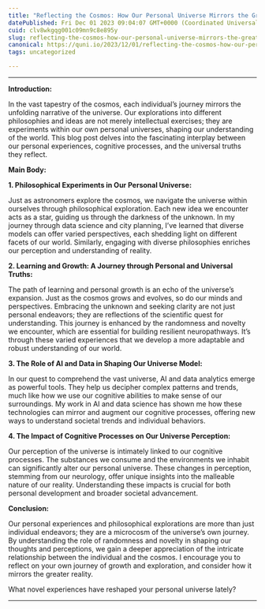 ```yaml
---
title: "Reflecting the Cosmos: How Our Personal Universe Mirrors the Greater Reality"
datePublished: Fri Dec 01 2023 09:04:07 GMT+0000 (Coordinated Universal Time)
cuid: clv8wkgqg001c09mn9c8e895y
slug: reflecting-the-cosmos-how-our-personal-universe-mirrors-the-greater-reality
canonical: https://quni.io/2023/12/01/reflecting-the-cosmos-how-our-personal-universe-mirrors-the-greater-reality/
tags: uncategorized

---
```


* * *

**Introduction:**

In the vast tapestry of the cosmos, each individual’s journey mirrors the unfolding narrative of the universe. Our explorations into different philosophies and ideas are not merely intellectual exercises; they are experiments within our own personal universes, shaping our understanding of the world. This blog post delves into the fascinating interplay between our personal experiences, cognitive processes, and the universal truths they reflect.

**Main Body:**

**1\. Philosophical Experiments in Our Personal Universe:**

Just as astronomers explore the cosmos, we navigate the universe within ourselves through philosophical exploration. Each new idea we encounter acts as a star, guiding us through the darkness of the unknown. In my journey through data science and city planning, I’ve learned that diverse models can offer varied perspectives, each shedding light on different facets of our world. Similarly, engaging with diverse philosophies enriches our perception and understanding of reality.

**2\. Learning and Growth: A Journey through Personal and Universal Truths:**

The path of learning and personal growth is an echo of the universe’s expansion. Just as the cosmos grows and evolves, so do our minds and perspectives. Embracing the unknown and seeking clarity are not just personal endeavors; they are reflections of the scientific quest for understanding. This journey is enhanced by the randomness and novelty we encounter, which are essential for building resilient neuropathways. It’s through these varied experiences that we develop a more adaptable and robust understanding of our world.

**3\. The Role of AI and Data in Shaping Our Universe Model:**

In our quest to comprehend the vast universe, AI and data analytics emerge as powerful tools. They help us decipher complex patterns and trends, much like how we use our cognitive abilities to make sense of our surroundings. My work in AI and data science has shown me how these technologies can mirror and augment our cognitive processes, offering new ways to understand societal trends and individual behaviors.

**4\. The Impact of Cognitive Processes on Our Universe Perception:**

Our perception of the universe is intimately linked to our cognitive processes. The substances we consume and the environments we inhabit can significantly alter our personal universe. These changes in perception, stemming from our neurology, offer unique insights into the malleable nature of our reality. Understanding these impacts is crucial for both personal development and broader societal advancement.

**Conclusion:**

Our personal experiences and philosophical explorations are more than just individual endeavors; they are a microcosm of the universe’s own journey. By understanding the role of randomness and novelty in shaping our thoughts and perceptions, we gain a deeper appreciation of the intricate relationship between the individual and the cosmos. I encourage you to reflect on your own journey of growth and exploration, and consider how it mirrors the greater reality.

What novel experiences have reshaped your personal universe lately?

* * *